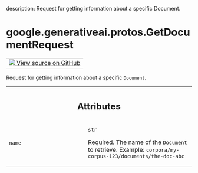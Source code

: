 description: Request for getting information about a specific Document.

<div itemscope itemtype="http://developers.google.com/ReferenceObject">
<meta itemprop="name" content="google.generativeai.protos.GetDocumentRequest" />
<meta itemprop="path" content="Stable" />
</div>

# google.generativeai.protos.GetDocumentRequest

<!-- Insert buttons and diff -->

<table class="tfo-notebook-buttons tfo-api nocontent">
<td>
  <a target="_blank" href="https://github.com/googleapis/google-cloud-python/tree/main/packages/google-ai-generativelanguage/google/ai/generativelanguage_v1beta/types/retriever_service.py#L324-L336">
    <img src="https://www.tensorflow.org/images/GitHub-Mark-32px.png" />
    View source on GitHub
  </a>
</td>
</table>



Request for getting information about a specific ``Document``.

<!-- Placeholder for "Used in" -->




<!-- Tabular view -->
 <table class="responsive fixed orange">
<colgroup><col width="214px"><col></colgroup>
<tr><th colspan="2"><h2 class="add-link">Attributes</h2></th></tr>

<tr>
<td>

`name`<a id="name"></a>

</td>
<td>

`str`

Required. The name of the ``Document`` to retrieve. Example:
``corpora/my-corpus-123/documents/the-doc-abc``

</td>
</tr>
</table>



